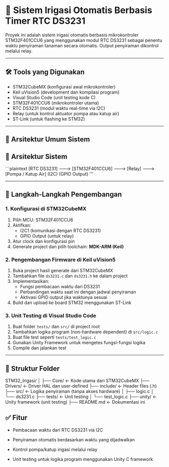 # 🌱 Sistem Irigasi Otomatis Berbasis Timer RTC DS3231

Proyek ini adalah sistem irigasi otomatis berbasis mikrokontroler STM32F401CCU6 yang menggunakan modul RTC DS3231 sebagai penentu waktu penyiraman tanaman secara otomatis. Output penyiraman dikontrol melalui relay.

---

## 🛠️ Tools yang Digunakan

- STM32CubeMX (konfigurasi awal mikrokontroler)
- Keil uVision5 (development dan kompilasi program)
- Visual Studio Code (unit testing kode C)
- STM32F401CCU6 (mikrokontroler utama)
- RTC DS3231 (modul waktu real-time via I2C)
- Relay (untuk kontrol aktuator pompa atau katup air)
- ST-Link (untuk flashing ke STM32)

---

## 🧱 Arsitektur Umum Sistem

## 🧱 Arsitektur Sistem

\`\`\`plaintext
[RTC DS3231] ---> [STM32F401CCU6] ---> [Relay] ---> [Pompa / Katup Air]
       (I2C)              (GPIO Output)
\'\'\'


---

## 🔧 Langkah-Langkah Pengembangan

### 1. Konfigurasi di STM32CubeMX

1. Pilih MCU: STM32F401CCU6  
2. Aktifkan:
   - I2C1 (komunikasi dengan RTC DS3231)
   - GPIO Output (untuk relay)
3. Atur clock dan konfigurasi pin
4. Generate project dan pilih toolchain: **MDK-ARM (Keil)**

### 2. Pengembangan Firmware di Keil uVision5

1. Buka project hasil generate dari STM32CubeMX  
2. Tambahkan file `ds3231.c` dan `ds3231.h` ke dalam project  
3. Implementasikan:
   - Fungsi pembacaan waktu dari DS3231
   - Perbandingan waktu saat ini dengan jadwal penyiraman
   - Aktivasi GPIO output jika waktunya sesuai  
4. Build dan upload ke board STM32 menggunakan ST-Link

### 3. Unit Testing di Visual Studio Code

1. Buat folder `tests/` dan `src/` di project root  
2. Tambahkan logika program (non-hardware dependent) di `src/logic.c`  
3. Buat file test seperti `tests/test_logic.c`  
4. Gunakan Unity Framework untuk mengetes fungsi-fungsi logika  
5. Compile dan jalankan test

---

## 📁 Struktur Folder

STM32_Irigasi/
│
├── Core/                  <- Kode utama dari STM32CubeMX
├── Drivers/               <- Driver HAL dan user-defined
├── include/               <- Header files (.h)
├── src/                   <- Logika penyiraman (tanpa akses hardware)
│   ├── logic.c
│   └── ds3231.c
├── tests/                 <- Unit testing
│   └── test_logic.c
├── unity/                 <- Unity framework (unit testing)
├── README.md              <- Dokumentasi ini


## ✅ Fitur

- Pembacaan waktu dari RTC DS3231 via I2C

- Penyiraman otomatis berdasarkan waktu yang dijadwalkan

- Kontrol pompa/katup irigasi melalui relay

- Unit testing untuk logika program menggunakan Unity C framework
